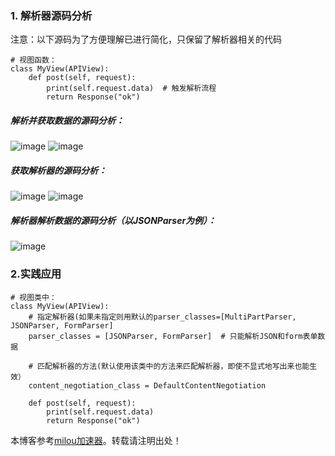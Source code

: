 
### 1\. 解析器源码分析


注意：以下源码为了方便理解已进行简化，只保留了解析器相关的代码



```
# 视图函数：
class MyView(APIView):
    def post(self, request):
        print(self.request.data)  # 触发解析流程
        return Response("ok")

```

##### 解析并获取数据的源码分析：


![image](https://img2024.cnblogs.com/blog/3514987/202410/3514987-20241027195404603-1254521984.png)
![image](https://img2024.cnblogs.com/blog/3514987/202410/3514987-20241027195819719-1224179082.png)


##### 获取解析器的源码分析：


![image](https://img2024.cnblogs.com/blog/3514987/202410/3514987-20241027200557337-159689647.png)
![image](https://img2024.cnblogs.com/blog/3514987/202410/3514987-20241027201202662-504198260.png)


##### 解析器解析数据的源码分析（以JSONParser为例）：


![image](https://img2024.cnblogs.com/blog/3514987/202410/3514987-20241027201925342-602898675.png)


### 2\.实践应用



```
# 视图类中：
class MyView(APIView):
    # 指定解析器(如果未指定则用默认的parser_classes=[MultiPartParser, JSONParser, FormParser]
    parser_classes = [JSONParser, FormParser]  # 只能解析JSON和form表单数据

    # 匹配解析器的方法(默认使用该类中的方法来匹配解析器，即使不显式地写出来也能生效）
    content_negotiation_class = DefaultContentNegotiation

    def post(self, request):
        print(self.request.data)
        return Response("ok")

```

 本博客参考[milou加速器](https://jiechuangmoxing.com)。转载请注明出处！
